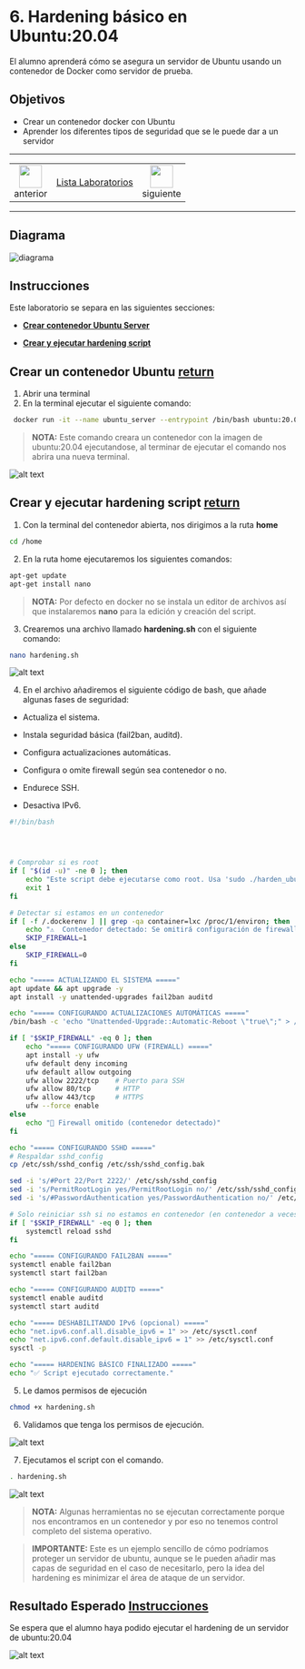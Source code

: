 # 6. Hardening básico en Ubuntu:20.04
El alumno aprenderá cómo se asegura un servidor de Ubuntu usando un contenedor de Docker como servidor de prueba. 

## Objetivos
- Crear un contenedor docker con Ubuntu
- Aprender los diferentes tipos de seguridad que se le puede dar a un servidor


---

<div style="width: 400px;">
        <table width="50%">
            <tr>
                <td style="text-align: center;">
                    <a href="../Capitulo6/"><img src="../images/anterior.png" width="40px"></a>
                    <br>anterior
                </td>
                <td style="text-align: center;">
                   <a href="../README.md">Lista Laboratorios</a>
                </td>
<td style="text-align: center;">
                    <a href="../Capitulo8/"><img src="../images/siguiente.png" width="40px"></a>
                    <br>siguiente
                </td>
            </tr>
        </table>
</div>

---


## Diagrama

![diagrama](../images/6/diagrama.png)

## Instrucciones
Este laboratorio se separa en las siguientes secciones:

- **[Crear contenedor Ubuntu Server](#crear-un-contenedor-ubuntu-return)**

- **[Crear y ejecutar hardening script](#crear-y-ejecutar-hardening-script-return)**

## Crear un contenedor Ubuntu [return](#instrucciones)
1. Abrir una terminal 
2. En la terminal ejecutar el siguiente comando: 

```bash
 docker run -it --name ubuntu_server --entrypoint /bin/bash ubuntu:20.04
```

> **NOTA:** Este comando creara un contenedor con la imagen de ubuntu:20.04 ejecutandose, al terminar de ejecutar el comando nos abrira una nueva terminal. 

![alt text](../images/6/1.png)



## Crear y ejecutar hardening script [return](#instrucciones)

1. Con la terminal del contenedor abierta, nos dirigimos a la ruta **home**

```bash
cd /home
```

2. En la ruta home ejecutaremos los siguientes comandos:

```bash
apt-get update
apt-get install nano
```

> **NOTA:** Por defecto en docker no se instala un editor de archivos así que instalaremos **nano** para la edición y creación del script. 

3. Crearemos una archivo llamado **hardening.sh** con el siguiente comando: 

```bash
nano hardening.sh
```

![alt text](../images/6/2.png)

4. En el archivo añadiremos el siguiente código de bash, que añade algunas fases de seguridad: 

- Actualiza el sistema.

- Instala seguridad básica (fail2ban, auditd).

- Configura actualizaciones automáticas.

- Configura o omite firewall según sea contenedor o no.

- Endurece SSH.

- Desactiva IPv6.

```bash
#!/bin/bash




# Comprobar si es root
if [ "$(id -u)" -ne 0 ]; then
    echo "Este script debe ejecutarse como root. Usa 'sudo ./harden_ubuntu.sh'"
    exit 1
fi

# Detectar si estamos en un contenedor
if [ -f /.dockerenv ] || grep -qa container=lxc /proc/1/environ; then
    echo "⚠️  Contenedor detectado: Se omitirá configuración de firewall."
    SKIP_FIREWALL=1
else
    SKIP_FIREWALL=0
fi

echo "===== ACTUALIZANDO EL SISTEMA ====="
apt update && apt upgrade -y
apt install -y unattended-upgrades fail2ban auditd

echo "===== CONFIGURANDO ACTUALIZACIONES AUTOMÁTICAS ====="
/bin/bash -c 'echo "Unattended-Upgrade::Automatic-Reboot \"true\";" > /etc/apt/apt.conf.d/50unattended-upgrades'

if [ "$SKIP_FIREWALL" -eq 0 ]; then
    echo "===== CONFIGURANDO UFW (FIREWALL) ====="
    apt install -y ufw
    ufw default deny incoming
    ufw default allow outgoing
    ufw allow 2222/tcp    # Puerto para SSH
    ufw allow 80/tcp      # HTTP
    ufw allow 443/tcp     # HTTPS
    ufw --force enable
else
    echo "🚫 Firewall omitido (contenedor detectado)"
fi

echo "===== CONFIGURANDO SSHD ====="
# Respaldar sshd_config
cp /etc/ssh/sshd_config /etc/ssh/sshd_config.bak

sed -i 's/#Port 22/Port 2222/' /etc/ssh/sshd_config
sed -i 's/PermitRootLogin yes/PermitRootLogin no/' /etc/ssh/sshd_config
sed -i 's/#PasswordAuthentication yes/PasswordAuthentication no/' /etc/ssh/sshd_config

# Solo reiniciar ssh si no estamos en contenedor (en contenedor a veces SSH ni está corriendo)
if [ "$SKIP_FIREWALL" -eq 0 ]; then
    systemctl reload sshd
fi

echo "===== CONFIGURANDO FAIL2BAN ====="
systemctl enable fail2ban
systemctl start fail2ban

echo "===== CONFIGURANDO AUDITD ====="
systemctl enable auditd
systemctl start auditd

echo "===== DESHABILITANDO IPv6 (opcional) ====="
echo "net.ipv6.conf.all.disable_ipv6 = 1" >> /etc/sysctl.conf
echo "net.ipv6.conf.default.disable_ipv6 = 1" >> /etc/sysctl.conf
sysctl -p

echo "===== HARDENING BÁSICO FINALIZADO ====="
echo "✅ Script ejecutado correctamente."
```

5. Le damos permisos de ejecución

```bash
chmod +x hardening.sh
```

6. Validamos que tenga los permisos de ejecución. 

![alt text](../images/6/3.png)

7. Ejecutamos el script con el comando. 

```bash
. hardening.sh
```

![alt text](../images/6/4.png)

> **NOTA:** Algunas herramientas no se ejecutan correctamente porque nos encontramos en un contenedor y por eso no tenemos control completo del sistema operativo. 

> **IMPORTANTE:** Este es un ejemplo sencillo de cómo podríamos proteger un servidor de ubuntu, aunque se le pueden añadir mas capas de seguridad en el caso de necesitarlo, pero la idea del hardening es minimizar el área de ataque de un servidor.



## Resultado Esperado [Instrucciones](#instrucciones)

Se espera que el alumno haya podido ejecutar el hardening de un servidor de ubuntu:20.04


![alt text](../images/6/4.png)



